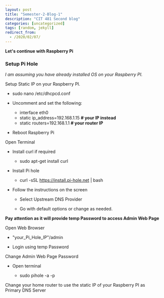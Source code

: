```yaml
---
layout: post
title: "Semester-2-Blog-1"
description: "CIT 481 Second blog"
categories: [uncategorized]
tags: [random, jekyll]
redirect_from:
  - /2020/02/07/
---
```

__Let's continue with Raspberry Pi__

### Setup Pi Hole

*I am assuming you have already installed OS on your Raspberry PI.*

Setup Static IP on your Raspberry PI.

  * sudo nano /etc/dhcpcd.conf 

  * Uncomment and set the following:

    * interface eth0
    * static ip_address=192.168.1.15    __# your IP instead__
    * static routers=192.168.1.1        __# your router IP__
  
  * Reboot Raspberry Pi

Open Terminal

  * Install curl if required

    * sudo apt-get install curl

  * Install Pi hole

    * curl -sSL https://install.pi-hole.net \| bash

  * Follow the instructions on the screen

    * Select Upstream DNS Provider

    * Go with default options or change as needed.

  __Pay attention as it will provide temp Password to access Admin Web Page__

Open Web Browser

  * "your_Pi_Hole_IP"/admin

  * Login using temp Password

Change Admin Web Page Password
  
  * Open terminal

    * sudo pihole -a -p

  Change your home router to use the static IP of your Raspberry PI as Primary DNS Server



